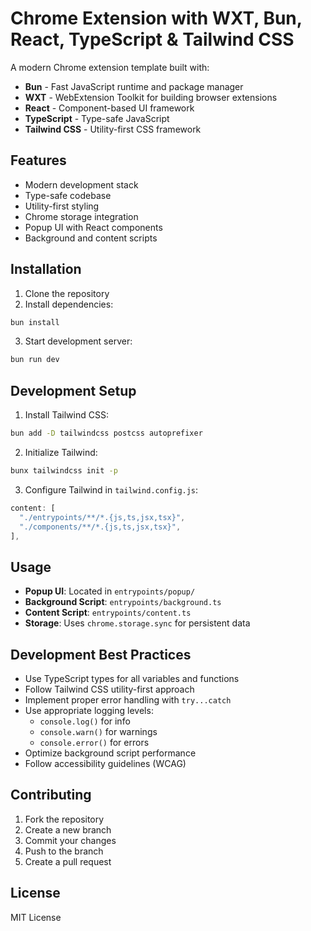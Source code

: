 # Chrome Extension with WXT, Bun, React, TypeScript & Tailwind CSS

A modern Chrome extension template built with:

- **Bun** - Fast JavaScript runtime and package manager
- **WXT** - WebExtension Toolkit for building browser extensions
- **React** - Component-based UI framework
- **TypeScript** - Type-safe JavaScript
- **Tailwind CSS** - Utility-first CSS framework

## Features

- Modern development stack
- Type-safe codebase
- Utility-first styling
- Chrome storage integration
- Popup UI with React components
- Background and content scripts

## Installation

1. Clone the repository
2. Install dependencies:

```bash
bun install
```

3. Start development server:

```bash
bun run dev
```

## Development Setup

1. Install Tailwind CSS:

```bash
bun add -D tailwindcss postcss autoprefixer
```

2. Initialize Tailwind:

```bash
bunx tailwindcss init -p
```

3. Configure Tailwind in `tailwind.config.js`:

```js
content: [
  "./entrypoints/**/*.{js,ts,jsx,tsx}",
  "./components/**/*.{js,ts,jsx,tsx}",
],
```

## Usage

- **Popup UI**: Located in `entrypoints/popup/`
- **Background Script**: `entrypoints/background.ts`
- **Content Script**: `entrypoints/content.ts`
- **Storage**: Uses `chrome.storage.sync` for persistent data

## Development Best Practices

- Use TypeScript types for all variables and functions
- Follow Tailwind CSS utility-first approach
- Implement proper error handling with `try...catch`
- Use appropriate logging levels:
  - `console.log()` for info
  - `console.warn()` for warnings
  - `console.error()` for errors
- Optimize background script performance
- Follow accessibility guidelines (WCAG)

## Contributing

1. Fork the repository
2. Create a new branch
3. Commit your changes
4. Push to the branch
5. Create a pull request

## License

MIT License
